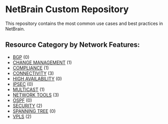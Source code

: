 # NetBrain Custom Repository
This repository contains the most common use cases and best practices in NetBrain.

## Resource Category by Network Features:

* [BGP](bgp/) (0)
* [CHANGE MANAGEMENT](change%20management/) (1)
* [COMPLIANCE](compliance/) (1)
* [CONNECTIVITY](connectivity/) (3)
* [HIGH AVAILABILITY](high%20availability/) (0)
* [IPSEC](ipsec/) (0)
* [MULTICAST](multicast/) (1)
* [NETWORK TOOLS](network%20tools/) (3)
* [OSPF](ospf/) (0)
* [SECURITY](security/) (2)
* [SPANNING TREE](spanning%20tree/) (0)
* [VPLS](vpls/) (2)
